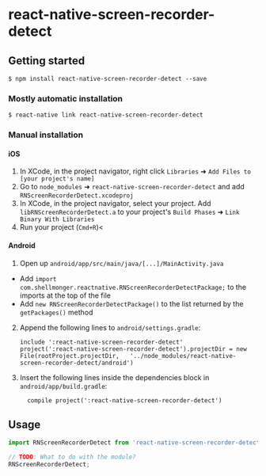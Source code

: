 
# react-native-screen-recorder-detect

## Getting started

`$ npm install react-native-screen-recorder-detect --save`

### Mostly automatic installation

`$ react-native link react-native-screen-recorder-detect`

### Manual installation


#### iOS

1. In XCode, in the project navigator, right click `Libraries` ➜ `Add Files to [your project's name]`
2. Go to `node_modules` ➜ `react-native-screen-recorder-detect` and add `RNScreenRecorderDetect.xcodeproj`
3. In XCode, in the project navigator, select your project. Add `libRNScreenRecorderDetect.a` to your project's `Build Phases` ➜ `Link Binary With Libraries`
4. Run your project (`Cmd+R`)<

#### Android

1. Open up `android/app/src/main/java/[...]/MainActivity.java`
  - Add `import com.shellmonger.reactnative.RNScreenRecorderDetectPackage;` to the imports at the top of the file
  - Add `new RNScreenRecorderDetectPackage()` to the list returned by the `getPackages()` method
2. Append the following lines to `android/settings.gradle`:
  	```
  	include ':react-native-screen-recorder-detect'
  	project(':react-native-screen-recorder-detect').projectDir = new File(rootProject.projectDir, 	'../node_modules/react-native-screen-recorder-detect/android')
  	```
3. Insert the following lines inside the dependencies block in `android/app/build.gradle`:
  	```
      compile project(':react-native-screen-recorder-detect')
  	```


## Usage
```javascript
import RNScreenRecorderDetect from 'react-native-screen-recorder-detect';

// TODO: What to do with the module?
RNScreenRecorderDetect;
```
  